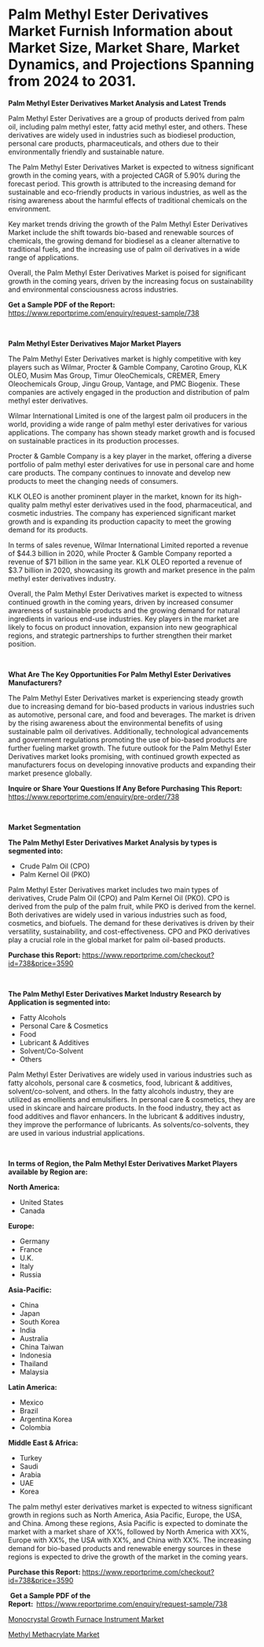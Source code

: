 <p><h1>Palm Methyl Ester Derivatives Market Furnish Information about Market Size, Market Share, Market Dynamics, and Projections Spanning from 2024 to 2031.</h1></p><p><strong>Palm Methyl Ester Derivatives Market Analysis and Latest Trends</strong></p>
<p><p>Palm Methyl Ester Derivatives are a group of products derived from palm oil, including palm methyl ester, fatty acid methyl ester, and others. These derivatives are widely used in industries such as biodiesel production, personal care products, pharmaceuticals, and others due to their environmentally friendly and sustainable nature.</p><p>The Palm Methyl Ester Derivatives Market is expected to witness significant growth in the coming years, with a projected CAGR of 5.90% during the forecast period. This growth is attributed to the increasing demand for sustainable and eco-friendly products in various industries, as well as the rising awareness about the harmful effects of traditional chemicals on the environment.</p><p>Key market trends driving the growth of the Palm Methyl Ester Derivatives Market include the shift towards bio-based and renewable sources of chemicals, the growing demand for biodiesel as a cleaner alternative to traditional fuels, and the increasing use of palm oil derivatives in a wide range of applications.</p><p>Overall, the Palm Methyl Ester Derivatives Market is poised for significant growth in the coming years, driven by the increasing focus on sustainability and environmental consciousness across industries.</p></p>
<p><strong>Get a Sample PDF of the Report:&nbsp;</strong> <a href="https://www.reportprime.com/enquiry/request-sample/738">https://www.reportprime.com/enquiry/request-sample/738</a></p>
<p>&nbsp;</p>
<p><strong>Palm Methyl Ester Derivatives Major Market Players</strong></p>
<p><p>The Palm Methyl Ester Derivatives market is highly competitive with key players such as Wilmar, Procter & Gamble Company, Carotino Group, KLK OLEO, Musim Mas Group, Timur OleoChemicals, CREMER, Emery Oleochemicals Group, Jingu Group, Vantage, and PMC Biogenix. These companies are actively engaged in the production and distribution of palm methyl ester derivatives.</p><p>Wilmar International Limited is one of the largest palm oil producers in the world, providing a wide range of palm methyl ester derivatives for various applications. The company has shown steady market growth and is focused on sustainable practices in its production processes.</p><p>Procter & Gamble Company is a key player in the market, offering a diverse portfolio of palm methyl ester derivatives for use in personal care and home care products. The company continues to innovate and develop new products to meet the changing needs of consumers.</p><p>KLK OLEO is another prominent player in the market, known for its high-quality palm methyl ester derivatives used in the food, pharmaceutical, and cosmetic industries. The company has experienced significant market growth and is expanding its production capacity to meet the growing demand for its products.</p><p>In terms of sales revenue, Wilmar International Limited reported a revenue of $44.3 billion in 2020, while Procter & Gamble Company reported a revenue of $71 billion in the same year. KLK OLEO reported a revenue of $3.7 billion in 2020, showcasing its growth and market presence in the palm methyl ester derivatives industry.</p><p>Overall, the Palm Methyl Ester Derivatives market is expected to witness continued growth in the coming years, driven by increased consumer awareness of sustainable products and the growing demand for natural ingredients in various end-use industries. Key players in the market are likely to focus on product innovation, expansion into new geographical regions, and strategic partnerships to further strengthen their market position.</p></p>
<p>&nbsp;</p>
<p><strong>What Are The Key Opportunities For Palm Methyl Ester Derivatives Manufacturers?</strong></p>
<p><p>The Palm Methyl Ester Derivatives market is experiencing steady growth due to increasing demand for bio-based products in various industries such as automotive, personal care, and food and beverages. The market is driven by the rising awareness about the environmental benefits of using sustainable palm oil derivatives. Additionally, technological advancements and government regulations promoting the use of bio-based products are further fueling market growth. The future outlook for the Palm Methyl Ester Derivatives market looks promising, with continued growth expected as manufacturers focus on developing innovative products and expanding their market presence globally.</p></p>
<p><strong>Inquire or Share Your Questions If Any Before Purchasing This Report:</strong> <a href="https://www.reportprime.com/enquiry/pre-order/738">https://www.reportprime.com/enquiry/pre-order/738</a></p>
<p>&nbsp;</p>
<p><strong>Market Segmentation</strong></p>
<p><strong>The Palm Methyl Ester Derivatives Market Analysis by types is segmented into:</strong></p>
<p><ul><li>Crude Palm Oil (CPO)</li><li>Palm Kernel Oil (PKO)</li></ul></p>
<p><p>Palm Methyl Ester Derivatives market includes two main types of derivatives, Crude Palm Oil (CPO) and Palm Kernel Oil (PKO). CPO is derived from the pulp of the palm fruit, while PKO is derived from the kernel. Both derivatives are widely used in various industries such as food, cosmetics, and biofuels. The demand for these derivatives is driven by their versatility, sustainability, and cost-effectiveness. CPO and PKO derivatives play a crucial role in the global market for palm oil-based products.</p></p>
<p><strong>Purchase this Report:&nbsp;</strong><a href="https://www.reportprime.com/checkout?id=738&price=3590">https://www.reportprime.com/checkout?id=738&price=3590</a></p>
<p>&nbsp;</p>
<p><strong>The Palm Methyl Ester Derivatives Market Industry Research by Application is segmented into:</strong></p>
<p><ul><li>Fatty Alcohols</li><li>Personal Care & Cosmetics</li><li>Food</li><li>Lubricant & Additives</li><li>Solvent/Co-Solvent</li><li>Others</li></ul></p>
<p><p>Palm Methyl Ester Derivatives are widely used in various industries such as fatty alcohols, personal care & cosmetics, food, lubricant & additives, solvent/co-solvent, and others. In the fatty alcohols industry, they are utilized as emollients and emulsifiers. In personal care & cosmetics, they are used in skincare and haircare products. In the food industry, they act as food additives and flavor enhancers. In the lubricant & additives industry, they improve the performance of lubricants. As solvents/co-solvents, they are used in various industrial applications.</p></p>
<p>&nbsp;</p>
<p><strong>In terms of Region, the Palm Methyl Ester Derivatives Market Players available by Region are:</strong></p>
<p>
    <p> <strong> North America: </strong>
        <ul>
            <li>United States</li>
            <li>Canada</li>
        </ul>
        </p> 
    <p> <strong> Europe: </strong>
        <ul>
            <li>Germany</li>
            <li>France</li>
            <li>U.K.</li>
            <li>Italy</li>
            <li>Russia</li>
        </ul>
        </p> 
    <p> <strong> Asia-Pacific: </strong>
        <ul>
            <li>China</li>
            <li>Japan</li>
            <li>South Korea</li>
            <li>India</li>
            <li>Australia</li>
            <li>China Taiwan</li>
            <li>Indonesia</li>
            <li>Thailand</li>
            <li>Malaysia</li>
        </ul>
        </p> 
    <p> <strong> Latin America: </strong>
        <ul>
            <li>Mexico</li>
            <li>Brazil</li>
            <li>Argentina Korea</li>
            <li>Colombia</li>
        </ul>
        </p> 
    <p> <strong> Middle East & Africa: </strong>
        <ul>
            <li>Turkey</li>
            <li>Saudi</li>
            <li>Arabia</li>
            <li>UAE</li>
            <li>Korea</li>
        </ul>
    </p>
    </p>
<p><p>The palm methyl ester derivatives market is expected to witness significant growth in regions such as North America, Asia Pacific, Europe, the USA, and China. Among these regions, Asia Pacific is expected to dominate the market with a market share of XX%, followed by North America with XX%, Europe with XX%, the USA with XX%, and China with XX%. The increasing demand for bio-based products and renewable energy sources in these regions is expected to drive the growth of the market in the coming years.</p></p>
<p><strong>Purchase this Report: </strong><a href="https://www.reportprime.com/checkout?id=738&price=3590">https://www.reportprime.com/checkout?id=738&price=3590</a></p>
<p>&nbsp;<strong>Get a Sample PDF of the Report:&nbsp;&nbsp;</strong><a href="https://www.reportprime.com/enquiry/request-sample/738">https://www.reportprime.com/enquiry/request-sample/738</a></p>
<p><strong></strong></p>
<p><p><a href="https://meowing-lemming-dd3.notion.site/Monocrystal-Growth-Furnace-Instrument-Market-Furnish-Information-about-Market-Size-Market-Share-Ma-28135449b9454b00a91dc5b1307750bd">Monocrystal Growth Furnace Instrument Market</a></p><p><a href="https://github.com/JameTravis/Market-Research-Report-List-4/blob/main/methyl-methacrylate-market.md">Methyl Methacrylate Market</a></p></p>